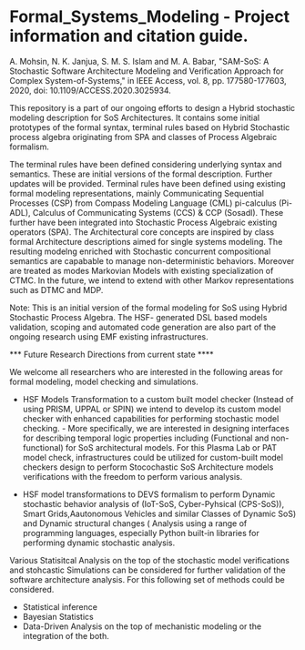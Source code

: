 # Formal_Systems_Modeling - Project information and citation guide. 
A. Mohsin, N. K. Janjua, S. M. S. Islam and M. A. Babar, "SAM-SoS: A Stochastic Software Architecture Modeling and Verification Approach for Complex System-of-Systems," in IEEE Access, vol. 8, pp. 177580-177603, 2020, doi: 10.1109/ACCESS.2020.3025934.

This repository is a part of our ongoing efforts to design a Hybrid stochastic modeling description for SoS Architectures. It contains some initial prototypes of the formal syntax, terminal rules based on Hybrid Stochastic process algebra originating from SPA and classes of Process Algebraic formalism.

The terminal rules have been defined considering underlying syntax and semantics. These are initial versions of the formal description. Further updates will be provided. Terminal rules have been defined using existing formal modeling representations, mainly Communicating Sequential Processes (CSP) from Compass Modeling Language (CML) pi-calculus (Pi- ADL), Calculus of Communicating Systems (CCS) & CCP (Sosadl). These further have been integrated into Stochastic Process Algebraic existing operators (SPA). The Architectural core concepts are inspired by class formal Architecture descriptions aimed for single systems modeling. The resulting modelng enriched with Stochastic concurrent compositional semantics are capabable to manage non-deterministic behaviors. Moreover are treated as modes Markovian Models with existing specialization of CTMC. In the future, we intend to extend with other Markov representations such as DTMC and MDP.

Note: This is an initial version of the formal modeling for SoS using Hybrid Stochastic Process Algebra. The HSF- generated DSL based models validation, scoping and automated code generation are also part of the ongoing research using EMF existing infrastructures. 

*** Future Research Directions from current state ****

We welcome all researchers who are interested in the following areas for formal modeling, model checking and simulations. 

- HSF Models Transformation to a custom built model checker (Instead of using PRISM, UPPAL or SPIN) we intend to develop its custom model checker with enhanced capabilities for performing stochastic model checking. 
           -    More specifically, we are interested in designing interfaces for describing temporal logic properties including (Functional and non-functional) for SoS architectural models. For this Plasma Lab or PAT model check, infrastructures could be utilized for custom-built model checkers design to perform Stocochastic SoS Architecture models verifications with the freedom to perform various analysis. 
           
-  HSF model transformations to DEVS formalism to perform Dynamic stochastic behavior analysis of (IoT-SoS, Cyber-Pyhsical (CPS-SoS)), Smart Grids,Aautonomous Vehicles and similar Classes of Dynamic SoS) and Dynamic structural changes ( Analysis using a range of programming languages, especially Python built-in libraries for performing dynamic stochastic analysis. 

Various Statisitcal Analysis on the top of the stochastic model verifications and stohcastic Simulations can be considered for further validation of the software architecture analysis. For this following set of methods could be considered. 

- Statistical inference 
- Bayesian Statistics
- Data-Driven Analysis on the top of mechanistic modeling or the integration of the both.
